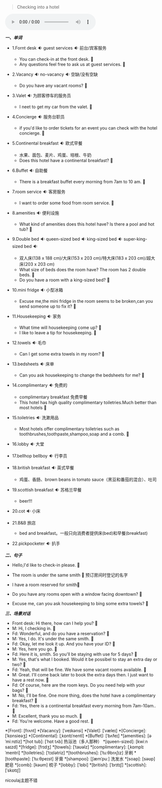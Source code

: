 
> Checking into a hotel

<audio controls="controls">
  <source src="https://file.cdn.shafish.cn/english/Checking_into_a_hotel.mp3" type="audio/mpeg">
Your browser does not support the audio element.
</audio>

***一、单词***

- 1.<span id="english">Fornt desk <span class="point">:sound:</span></span> <span id="english">guest services <span class="point">:sound:</span></span> 前台/宾客服务

    - <span id="english">You can check-in at the front desk. <span class="point">:speech_balloon:</span></span>
    - <span id="english">Any questions feel free to ask us at guest services. <span class="point">:speech_balloon:</span></span>

- 2.<span id="english">Vacancy <span class="point">:sound:</span></span> <span id="english">no-vacancy <span class="point">:sound:</span></span> 空缺/没有空缺

    - <span id="english">Do you have any vacant rooms? <span class="point">:speech_balloon:</span></span>

- 3.<span id="english">Valet <span class="point">:sound:</span></span> 为顾客停车的服务员

    - <span id="english">I neet to get my car from the valet. <span class="point">:speech_balloon:</span></span>

- 4.<span id="english">Concierge <span class="point">:sound:</span></span> 服务台职员

    -  <span id="english">if you'd like to order tickets for an event you can check with the hotel concierge. <span class="point">:speech_balloon:</span></span>

- 5.<span id="english">Continental breakfast <span class="point">:sound:</span></span> 欧式早餐

    - 水果、面包、麦片、鸡蛋、培根、牛奶
    - <span id="english">Does this hotel have a continental breakfast? <span class="point">:speech_balloon:</span></span>

- 6.<span id="english">Buffet <span class="point">:sound:</span></span> 自助餐

    - <span id="english">There is a breakfast buffet every morning from 7am to 10 am. <span class="point">:speech_balloon:</span></span>

- 7.<span id="english">room service <span class="point">:sound:</span></span> 客房服务

    - <span id="english">I want to order some food from room service. <span class="point">:speech_balloon:</span></span>

- 8.<span id="english">amenities <span class="point">:sound:</span></span> 便利设施

    - <span id="english">What kind of amenities does this hotel have? Is there a pool and hot tub? <span class="point">:speech_balloon:</span></span>

- 9.<span id="english">Double bed  <span class="point">:sound:</span></span> <span id="english">queen-sized bed  <span class="point">:sound:</span></span> <span id="english">king-sized bed  <span class="point">:sound:</span></span> <span id="english">super-king-sized bed  <span class="point">:sound:</span></span>

    - 双人床(138 x 188 cm)/大床(153 x 203 cm)/特大床(183 x 203 cm)/超大床(203 x 203 cm)
    - <span id="english">What size of beds does the room have? The room has 2 double beds. <span class="point">:speech_balloon:</span></span>
    - <span id="english">Do you have a room with a king-sized bed? <span class="point">:speech_balloon:</span></span>

- 10.<span id="english">mini fridge  <span class="point">:sound:</span></span> 小型冰箱

    - <span id="english">Excuse me,the mini fridge in the room seems to be broken,can you send someone up to fix it? <span class="point">:speech_balloon:</span></span>

- 11.<span id="english">Housekeeping <span class="point">:sound:</span></span> 家务

    - <span id="english">What time will housekeeping come up? <span class="point">:speech_balloon:</span></span>
    - <span id="english">I like to leave a tip for housekeeping. <span class="point">:speech_balloon:</span></span>

- 12.<span id="english">towels  <span class="point">:sound:</span></span> 毛巾

    - <span id="english">Can I get some extra towels in my room? <span class="point">:speech_balloon:</span></span>

- 13.<span id="english">bedsheets  <span class="point">:sound:</span></span> 床单

    - <span id="english">Can you ask housekeeping to change the bedsheets for me? <span class="point">:speech_balloon:</span></span>

- 14.<span id="english">complimentary  <span class="point">:sound:</span></span> 免费的

    - complimentary breakfast 免费早餐
    - <span id="english">This hotel has high quality complimentary toiletries.Much better than most hotels <span class="point">:speech_balloon:</span></span>

- 15.<span id="english">toiletries  <span class="point">:sound:</span></span> 洗漱用品

    - <span id="english">Most hotels offer complimentary toiletries such as toothbrushes,toothpaste,shampoo,soap and a comb. <span class="point">:speech_balloon:</span></span>

- 16.<span id="english">lobby  <span class="point">:sound:</span></span> 大堂

- 17.<span id="english">bellhop bellboy  <span class="point">:sound:</span></span> 行李员

- 18.<span id="english">british breakfast  <span class="point">:sound:</span></span> 英式早餐

    - 鸡蛋、香肠、brown beans in tomato sauce（黑豆和番茄的混合）、吐司

- 19.<span id="english">scottish breakfast  <span class="point">:sound:</span></span> 苏格兰早餐

    - beer!!!

- 20.<span id="english">cot  <span class="point">:sound:</span></span> 小床

- 21.B&B 旅店

    - bed and breakfast。一般只向消费者提供床(bed)和早餐(breakfast)

- 22.<span id="english">pickpocketer  <span class="point">:sound:</span></span> 扒手

***二、句子***

- <span id="english">Hello,I'd like to check-in please. <span class="point">:speech_balloon:</span></span> 

- <span id="english">The room is under the same smith <span class="point">:speech_balloon:</span></span> 预订房间时登记的名字

- <span id="english">I have a room reserved for smith<span class="point">:speech_balloon:</span></span> 

- <span id="english">Do you have any rooms open with a window facing downtown? <span class="point">:speech_balloon:</span></span> 

- <span id="english">Excuse me, can you ask housekeeping to bing some extra towels? <span class="point">:speech_balloon:</span></span>

***三、场景对话***

- Front desk: <span id="english">Hi there, how can I help you? <span class="point">:speech_balloon:</span></span> 
- M: <span id="english">Hi, I checking in. <span class="point">:speech_balloon:</span></span> 
- Fd: <span id="english">Wonderful, and do you have a reservation? <span class="point">:speech_balloon:</span></span> 
- M: <span id="english">Yes, I do. It's under the same smith. <span class="point">:speech_balloon:</span></span> 
- Fd: <span id="english">Okay, let me look it up. And you have your ID? <span class="point">:speech_balloon:</span></span> 
- M: <span id="english">Yes, here you go. <span class="point">:speech_balloon:</span></span> 
- Fd: <span id="english">Here it is, smith. So you'll be staying with use for 5 days? <span class="point">:speech_balloon:</span></span> 
- M: <span id="english">Yes, that's what I booked. Would it be possibel to stay an extra day or two? <span class="point">:speech_balloon:</span></span> 
- Fd: <span id="english">Yeah, that will be fine. We have some vacant rooms available. <span class="point">:speech_balloon:</span></span>
- M: <span id="english">Great. I'll come back later to book the extra days then. I just want to have a rest now. <span class="point">:speech_balloon:</span></span> 
- Fd: <span id="english">Of course, here are the room keys. Do you need help with your bags? <span class="point">:speech_balloon:</span></span> 
- M: <span id="english">No, I'll be fine. One more thing, does the hotel have a complimentary breakfast? <span class="point">:speech_balloon:</span></span> 
- Fd: <span id="english">Yes, there is a continental breakfast every morning from 7am-10am.. <span class="point">:speech_balloon:</span></span> 
- M: <span id="english">Excellent, thank you so much.  <span class="point">:speech_balloon:</span></span> 
- Fd: <span id="english">You're welcome. Have a good rest.  <span class="point">:speech_balloon:</span></span> 

*[Front]: [frʌnt]
*[Vacancy]: [ˈveɪkənsi]
*[Valet]: [ˈvæleɪ]
*[Concierge]: [ˈkɒnsieəʒ]
*[Continental]: [ˌkɒntɪˈnentl]
*[Buffet]: [ˈbʌfeɪ]
*[amenities]: [əˈmiːnɪtiz] 
*[hot tub]: [ˈhɒt tʌb] 热浴池（多人那种）
*[queen-sized]: [kwiːn saɪzd]
*[fridge]: [frɪdʒ] 
*[towels]: [ˈtaʊəlz]
*[complimentary]:  [ˌkɒmplɪˈmentri] 
*[toiletries]: [ˈtɔɪlətriz]
*[toothbrushes]: [ˈtuːθbrʌʃɪz]  牙刷
*[toothpaste]: [ˈtuːθpeɪst] 牙膏
*[shampoo]: [ʃæmˈpuː] 洗发水
*[soap]: [səʊp] 肥皂
*[comb]: [kəʊm] 梳子
*[lobby]: [ˈlɒbi]
*[british]: [ˈbrɪtɪʃ]
*[scottish]: [ˈskɒtɪʃ]

nicoulaj主题不错
